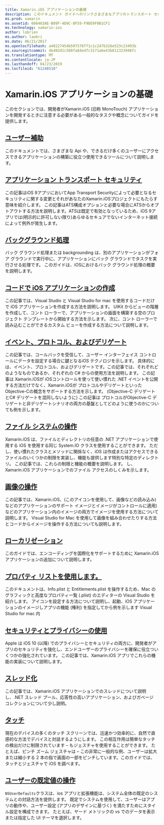 ```yaml
---
title: Xamarin.iOS アプリケーションの基礎
description: このドキュメント ガイドへのリンクさまざまなアプリのトランスポート セキュリティなどの Xamarin.iOS の開発の基礎となる概念について説明したバック グラウンド処理は、イベント、およびスレッド処理します。
ms.prod: xamarin
ms.assetid: 608403AE-B09F-4D9C-8F59-F9DE9F0B1CF1
ms.technology: xamarin-ios
author: lobrien
ms.author: laobri
ms.date: 06/21/2017
ms.openlocfilehash: a40227454b597578ff1c1c247b326e523c23493b
ms.sourcegitcommit: 4b402d1c508fa84e4fc3171a6e43b811323948fc
ms.translationtype: MT
ms.contentlocale: ja-JP
ms.lasthandoff: 04/23/2019
ms.locfileid: "61248518"
---
```

# <a name="xamarinios-application-fundamentals"></a>Xamarin.iOS アプリケーションの基礎

このセクションでは、開発者がXamarin.iOS (旧称 MonoTouch) アプリケーションを開発するときに注意する必要がある一般的なタスクや概念についてガイドを提供します。

## <a name="accessibilityiosapp-fundamentalsaccessibilitymd"></a>[ユーザー補助](~/ios/app-fundamentals/accessibility.md)

このドキュメントでは、さまざまな Api や、できるだけ多くのユーザーにアクセスできるアプリケーションの構築に役立つ使用できるツールについて説明します。

## <a name="app-transport-securityiosapp-fundamentalsatsmd"></a>[アプリケーション トランスポート セキュリティ](~/ios/app-fundamentals/ats.md)

この記事はiOS 9アプリにおいてApp Transport Securityによって必要となるセキュリティに関する変更とそれがあなたのXamarin.iOSプロジェクトにもたらす意味を紹介します。 この記事はATS構成オプションと必要な場合にATSからオプトアウトする方法を説明します。ATSは既定で有効となっているため、iOS 9アプリでは(明示的に許可しない限り)あらゆるセキュアでないインターネット接続によって例外が発生します。

## <a name="backgroundingiosapp-fundamentalsbackgroundingindexmd"></a>[バックグラウンド処理](~/ios/app-fundamentals/backgrounding/index.md)

バック グラウンド処理または backgrounding は、別のアプリケーションがフォア グラウンドで実行中に、アプリケーションにバック グラウンドでタスクを実行させる処理です。 このガイドは、iOSにおけるバック グラウンド処理の概要を説明します。

## <a name="creating-ios-applications-in-codeiosapp-fundamentalsios-code-onlymd"></a>[コードで iOS アプリケーションの作成](~/ios/app-fundamentals/ios-code-only.md)

この記事では、Visual Studio と Visual Studio for mac を使用するコードだけで iOS アプリケーションを作成する方法を説明します。 UIKit からビューの階層を作成して、コント ローラーで、アプリケーションの画面を構築する空のプロジェクト テンプレートから開始する方法を示します。 次に、コント ローラーで読み込むことができるカスタム ビューを作成する方法について説明します。

## <a name="events-protocols-and-delegatesiosapp-fundamentalsdelegates-protocols-and-eventsmd"></a>[イベント、プロトコル、およびデリゲート](~/ios/app-fundamentals/delegates-protocols-and-events.md)

この記事では、コールバックを受信して、ユーザー インターフェイス コントロールにデータを設定する場合に鍵となるiOS テクノロジを示します。 具体的には、イベント、プロトコル、およびデリゲートです。この記事では、それぞれどのようなものであるか、それぞれの C# からの使用方法を説明します。  この記事は Xamarin.iOSが iOSコントロールを使って使い慣れた .NET イベントを公開する方法だけでなく、Xamarin.iOSが プロトコルやデリゲートといった Objective-Cの概念をサポートする方法を示します。 (Objective-C デリゲートとC# デリゲートを混同しないように) この記事は プロトコルがObjective-C デリゲートと非デリゲートシナリオの両方の基盤としてどのように使うのかについても例を示します。

## <a name="working-with-the-file-systemiosapp-fundamentalsfile-systemmd"></a>[ファイル システムの操作](~/ios/app-fundamentals/file-system.md)

Xamarin.iOS は、ファイルとディレクトリの任意の .NET アプリケーションで使用する iOS を使用する同じ System.IO クラスを使用することができます。 ただし、使い慣れたクラスとメソッドに関係なく、iOS は作成またはアクセスできるファイルのいくつかの制限を実装し、機能も提供します特別な特定のディレクトリ。 この記事では、これらの制限と機能の概要を説明します。 し、Xamarin.iOS アプリケーションでのファイル アクセスのしくみを示します。

## <a name="working-with-imagesiosapp-fundamentalsimages-iconsindexmd"></a>[画像の操作](~/ios/app-fundamentals/images-icons/index.md)

この記事では、Xamarin.iOS、(このアイコンを使用して、画像などの読み込み) などのアプリケーションのサポート イメージとイメージがコントロールに適用) などのアプリケーション内のイメージの両方でイメージを使用する方法について説明します。 Visual Studio for Mac を使用して画像を組み合わせたりする方法とコードからイメージを操作する方法についても説明します。

## <a name="localizationiosapp-fundamentalslocalizationindexmd"></a>[ローカリゼーション](~/ios/app-fundamentals/localization/index.md)

このガイドでは、エンコーディングを国際化をサポートするために Xamarin.iOS アプリケーションの追加について説明します。

## <a name="working-with-property-listsiosapp-fundamentalsindexmd"></a>[プロパティ リストを使用します。](~/ios/app-fundamentals/index.md)

このドキュメントは、Info.plist と Entitlements.plist を操作するため、Mac のグラフィックと高度なプロパティ一覧 (.plist) のエディターの Visual Studio を紹介します。 アイコンを設定する方法について説明し、起動、iOS アプリケーションのイメージしアプリの機能 (権利) を指定してから例を示します Visual Studio for mac 内

## <a name="working-with-security-and-privacyiosapp-fundamentalssecurity-privacymd"></a>[セキュリティとプライバシーの使用](~/ios/app-fundamentals/security-privacy.md)

Apple は iOS 10 (以降) でのプライバシーとセキュリティの両方に、開発者がアプリのセキュリティを強化し、エンドユーザーのプライバシーを確保に役立ついくつかの強化されています。 この記事では、Xamarin.iOS アプリでこれらの機能の実装について説明します。

## <a name="threadingiosapp-fundamentalsthreadingmd"></a>[スレッド化](~/ios/app-fundamentals/threading.md)

この記事では、Xamarin.iOS アプリケーションでのスレッドについて説明し、.NET スレッド プール、応答性の高いアプリケーション、およびガベージ コレクションについて少し説明。

## <a name="touchiosapp-fundamentalstouchindexmd"></a>[タッチ](~/ios/app-fundamentals/touch/index.md)

現在のデバイスの多くのタッチ スクリーンでは、迅速かつ効率的に、自然で直感的な方法でデバイスと対話するようにします。 この相互作用は簡単なタッチの検出だけに制限されています – もジェスチャを使用することができます。 たとえば、ピンチ ズーム ジェスチャは – この非常に一般的な例、ユーザーは拡大または縮小する 2 本の指で画面の一部をピンチしています。このガイドでは、タッチとジェスチャで iOS を調べます。

## <a name="working-with-user-defaultsiosapp-fundamentalsuser-defaultsmd"></a>[ユーザーの既定値の操作](~/ios/app-fundamentals/user-defaults.md)

`NSUserDefaults`クラスは、ios アプリと拡張機能は、システム全体の既定のシステムとの対話方法を提供します。 既定でシステムを使用して、ユーザーはアプリの動作や、ユーザー設定 (アプリのデザインに基づく) を満たすためにスタイル設定を構成できます。 たとえば、ヤード メトリックの vs でのデータを表示または指定した UI テーマを選択します。
